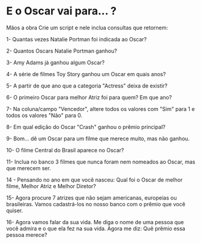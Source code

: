 # E o Oscar vai para... ?

Mãos a obra
Crie um script e nele inclua consultas que retornem:

1- Quantas vezes Natalie Portman foi indicada ao Oscar?

2- Quantos Oscars Natalie Portman ganhou?

3- Amy Adams já ganhou algum Oscar?

4- A série de filmes Toy Story ganhou um Oscar em quais anos?

5- A partir de que ano que a categoria "Actress" deixa de existir? 

6- O primeiro Oscar para melhor Atriz foi para quem? Em que ano?

7- Na coluna/campo "Vencedor", altere todos os valores com "Sim" para 1 e todos os valores "Não" para 0.

8- Em qual edição do Oscar "Crash" ganhou o prêmio principal?

9- Bom... dê um Oscar para um filme que merece muito, mas não ganhou.

10- O filme Central do Brasil aparece no Oscar?

11- Inclua no banco 3 filmes que nunca foram nem nomeados ao Oscar, mas que merecem ser. 

14 - Pensando no ano em que você nasceu: Qual foi o Oscar de melhor filme, Melhor Atriz e Melhor Diretor?

15- Agora procure 7 atrizes que não sejam americanas, europeias ou brasileiras.  Vamos cadastrá-los no nosso banco com o prêmio que você quiser. 

16- Agora vamos falar da sua vida. Me diga o nome de uma pessoa que você admira e o que ela fez na sua vida. 
Agora me diz: Quê prêmio essa pessoa merece? 